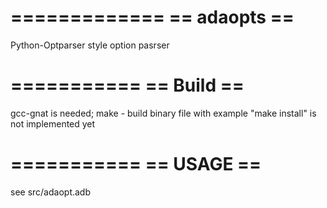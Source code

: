 =============
== adaopts ==
=============
Python-Optparser style option pasrser

===========
== Build ==
===========
gcc-gnat is needed; 
make - build binary file with example
"make install" is not implemented yet

===========
== USAGE ==
===========
see src/adaopt.adb

